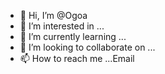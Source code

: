 - 👋 Hi, I’m @Ogoa
- 👀 I’m interested in ...
- 🌱 I’m currently learning ...
- 💞️ I’m looking to collaborate on ...
- 📫 How to reach me ...Email

<!---
Ogoa/Ogoa is a ✨ special ✨ repository because its `README.md` (this file) appears on your GitHub profile.
You can click the Preview link to take a look at your changes.
--->
